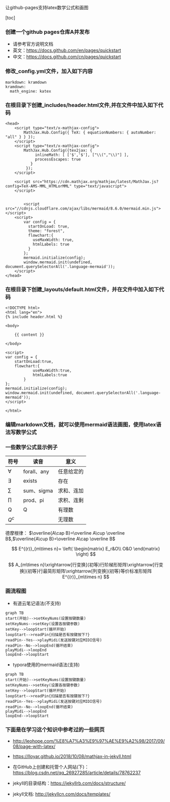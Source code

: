 
让github-pages支持latex数学公式和画图

[toc]

### 创建一个github pages仓库A并发布
+ 请参考官方说明文档
+ 英文：https://docs.github.com/en/pages/quickstart
+ 中文：https://docs.github.com/cn/pages/quickstart

### 修改_config.yml文件，加入如下内容
```
markdown: kramdown
kramdown:
  math_engine: katex
```

### 在根目录下创建_includes/header.html文件,并在文件中加入如下代码
```
<head>
	<script type="text/x-mathjax-config"> 
   		MathJax.Hub.Config({ TeX: { equationNumbers: { autoNumber: "all" } } }); 
   	</script>
    <script type="text/x-mathjax-config">
    	MathJax.Hub.Config({tex2jax: {
             inlineMath: [ ['$','$'], ["\\(","\\)"] ],
             processEscapes: true
           }
         });
    </script>
    
    <script src="https://cdn.mathjax.org/mathjax/latest/MathJax.js?config=TeX-AMS-MML_HTMLorMML" type="text/javascript">
    </script>
	
	
    	<script src="//cdnjs.cloudflare.com/ajax/libs/mermaid/8.6.0/mermaid.min.js"></script>
	<script>
		var config = {
		  startOnLoad: true,
		  theme: "forest",
		  flowchart:{
		    useMaxWidth: true,
		    htmlLabels: true
		  }
		};
		mermaid.initialize(config);
		window.mermaid.init(undefined, document.querySelectorAll('.language-mermaid'));
	</script>
</head>
```
### 在根目录下创建_layouts/default.html文件，并在文件中加入如下代码
```
<!DOCTYPE html>
<html lang="en">
{% include header.html %}
	 
<body>	
	
    {{ content }}	
	
</body>

<script>
var config = {
    startOnLoad:true,
    flowchart:{
            useMaxWidth:true,
            htmlLabels:true
        }
};
mermaid.initialize(config);
window.mermaid.init(undefined, document.querySelectorAll('.language-mermaid'));
</script>

</html>
```

### 编辑markdown文档，就可以使用mermaid语法画图，使用latex语法写数学公式


### 一些数学公式显示例子

符号|读音|意义
|---|---|---|
$\forall$|forall、any|任意给定的
$\exists$|exists|存在
$\sum$|sum、sigma|求和、连加
$\prod$|prod、pi|求积、连剩
Q|Q|有理数
$Q^c$||无理数

德摩根律： $\overline{A\cap B}=\overline A\cup \overline B$,$\overline{A\cup B}=\overline A\cap \overline B$

$$
E^{(r)}_{m\times n}=
\left(
\begin{matrix}
E_r&O\\
O&O
\end{matrix}
\right)
$$

$$
A_{m\times n}\xrightarrow[行变换]{初等}行阶梯形矩阵\xrightarrow[行变换]{初等}行最简形矩阵\xrightarrow[列变换]{初等}等价标准形矩阵E^{(r)}_{m\times n}
$$

### 画流程图

+ 有道云笔记语法(不支持)

```
graph TB
start(开始)-->setKeyNums(设置按键数量)
setKeyNums-->setKey(设置各按键参数)
setKey-->loopStart(循环开始)
loopStart-->readPin{扫描是否有按键按下?}
readPin--Yes-->playMidi(发送按键对应MIDI信号)
readPin--No-->loopEnd(循环结束)
playMidi-->loopEnd
loopEnd-->loopStart

```

+ typora使用的mermaid语法(支持)

```mermaid
graph TB
start(开始)-->setKeyNums(设置按键数量)
setKeyNums-->setKey(设置各按键参数)
setKey-->loopStart(循环开始)
loopStart-->readPin{扫描是否有按键按下?}
readPin--Yes-->playMidi(发送按键对应MIDI信号)
readPin--No-->loopEnd(循环结束)
playMidi-->loopEnd
loopEnd-->loopStart
```

### 下面是在学习这个知识中参考过的一些网页

+ http://leohope.com/%E8%A7%A3%E9%97%AE%E9%A2%98/2017/09/08/page-with-latex/

+ https://lloyar.github.io/2018/10/08/mathjax-in-jekyll.html

+ 在GitHub上创建和托管个人网站(下)：https://blog.csdn.net/qq_26927285/article/details/78762237


+ jekyll的目录结构：https://jekyllrb.com/docs/structure/


+ jekyll文档:
http://jekyllcn.com/docs/templates/
